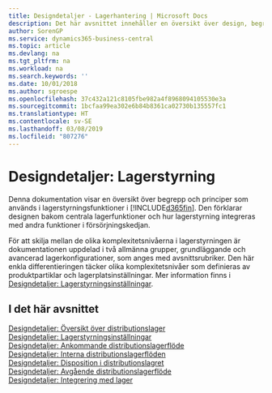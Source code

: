 ```yaml
---
title: Designdetaljer - Lagerhantering | Microsoft Docs
description: Det här avsnittet innehåller en översikt över design, begrepp och metoder som ligger bakom distributionshanteringsfunktionerna i Business Central.
author: SorenGP
ms.service: dynamics365-business-central
ms.topic: article
ms.devlang: na
ms.tgt_pltfrm: na
ms.workload: na
ms.search.keywords: ''
ms.date: 10/01/2018
ms.author: sgroespe
ms.openlocfilehash: 37c432a121c8105fbe982a4f8968094105530e3a
ms.sourcegitcommit: 1bcfaa99ea302e6b84b8361ca02730b135557fc1
ms.translationtype: HT
ms.contentlocale: sv-SE
ms.lasthandoff: 03/08/2019
ms.locfileid: "807276"
---
```

# <a name="design-details-warehouse-management"></a>Designdetaljer: Lagerstyrning
Denna dokumentation visar en översikt över begrepp och principer som används i lagerstyrningsfunktioner i [!INCLUDE[d365fin](includes/d365fin_md.md)]. Den förklarar designen bakom centrala lagerfunktioner och hur lagerstyrning integreras med andra funktioner i försörjningskedjan.  

För att skilja mellan de olika komplexitetsnivåerna i lagerstyrningen är dokumentationen uppdelad i två allmänna grupper, grundläggande och avancerad lagerkonfigurationer, som anges med avsnittsrubriker. Den här enkla differentieringen täcker olika komplexitetsnivåer som definieras av produktpartiklar och lagerplatsinställningar. Mer information finns i [Designdetaljer: Lagerstyrningsinställningar](design-details-warehouse-setup.md).  

## <a name="in-this-section"></a>I det här avsnittet  
[Designdetaljer: Översikt över distributionslager](design-details-warehouse-overview.md)  
[Designdetaljer: Lagerstyrningsinställningar](design-details-warehouse-setup.md)  
[Designdetaljer: Ankommande distributionslagerflöde](design-details-inbound-warehouse-flow.md)  
[Designdetaljer: Interna distributionslagerflöden](design-details-internal-warehouse-flows.md)  
[Designdetaljer: Disposition i distributionslagret](design-details-availability-in-the-warehouse.md)  
[Designdetaljer: Avgående distributionslagerflöde](design-details-outbound-warehouse-flow.md)  
[Designdetaljer: Integrering med lager](design-details-integration-with-inventory.md)

